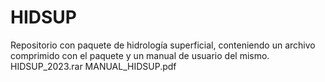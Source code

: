# HIDSUP
Repositorio con paquete de hidrología superficial, conteniendo un archivo comprimido con el paquete y un manual de usuario del mismo.
HIDSUP_2023.rar
MANUAL_HIDSUP.pdf
